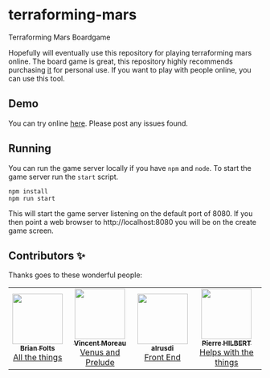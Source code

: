 # terraforming-mars

Terraforming Mars Boardgame

Hopefully will eventually use this repository for playing terraforming mars online. The board game is great, this repository highly recommends purchasing [it](https://www.amazon.com/Stronghold-Games-6005SG-Terraforming-Board/dp/B01GSYA4K2) for personal use. If you want to play with people online, you can use this tool.

## Demo

You can try online [here](https://terraforming-mars.herokuapp.com/). Please post any issues found.

## Running

You can run the game server locally if you have `npm` and `node`. To start the game server run the `start` script.

```
npm install
npm run start
```

This will start the game server listening on the default port of 8080. If you then point a web browser to http://localhost:8080 you will be on the create game screen.

## Contributors ✨

Thanks goes to these wonderful people:

<table>
  <tr>
    <td align="center">
      <a href="https://github.com/bafolts"><img src="https://avatars1.githubusercontent.com/u/2707843?v=3" width="100px;" alt=""/><br />
        <sub><b>Brian Folts</b></sub><br />All the things</a>
    </td>
    <td align="center">
      <a href="https://github.com/vincentneko"><img src="https://avatars1.githubusercontent.com/u/56086992?v=3" width="100px;" alt=""/><br />
        <sub><b>Vincent Moreau</b></sub><br />Venus and Prelude</a>
    </td>
    <td align="center">
      <a href="https://github.com/alrusdi"><img src="https://avatars2.githubusercontent.com/u/394311?v=3" width="100px;" alt=""/><br />
        <sub><b>alrusdi</b></sub><br />Front End</a>
    </td>
    <td align="center">
      <a href="https://github.com/pierrehilbert"><img src="https://avatars0.githubusercontent.com/u/806950?v=3" width="100px;" alt=""/><br />
        <sub><b>Pierre HILBERT</b></sub><br />Helps with the things</a>
    </td>
  </tr>
</table>
